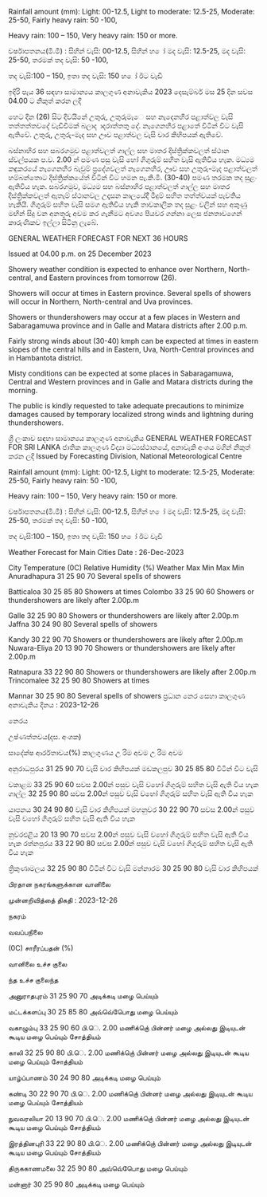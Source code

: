 Rainfall amount (mm): Light: 00-12.5, Light to moderate: 12.5-25, Moderate: 25-50, Fairly heavy rain: 50 -100,

Heavy rain: 100 – 150, Very heavy rain: 150 or more.

වර්ෂාපතනය(මි.මී) : සිහින් වැසි: 00-12.5, සිහින් හ ෝ මද වැසි: 12.5-25, මද වැසි: 25-50, තරමක් තද වැසි: 50 -100,

තද වැසි:100 – 150, ඉතා තද වැසි: 150 හ ෝ ඊට වැඩි

ඉදිරි පැය 36 සඳහා සාමාන්‍යය කාලගුණ අනාවැකිය 2023 දෙසැම්බර් මස 25 දින සවස 04.00 ට නිකුත් කරන ලදි

හෙට දින (26) සිට දිවයිනේ උතුරු, උතුරුමැෙ සහ නැදෙනහිර පළාත්වල වැසි තත්තත්තවදේ වැඩිවීමක් බලාද ාදරාත්තතු දේ. නැගෙනහිර පළාතේ විටින් විට වැසි ඇතිවේ. උතුරු, උතුරු-මැද සහ ඌව පළාත්වල වැසි වාර කිහිපයක් ඇතිවේ.

බස්නාහිර සහ සබරගමුව පළාත්වලත් ගාල්ල සහ මාතර දිස්ත්‍රික්කවලත් ස්ථාන ස්වල්පයක ප.ව. 2.00 න් පමණ පසු වැසි හෝ ගිගුරුම් සහිත වැසි ඇතිවිය හැක. මධ්‍යම කඳුකරයේ නැගෙනහිර බැවුම් ප්‍රදේශවලත් නැගෙනහිර, ඌව සහ උතුරු-මැද පළාත්වලත් හම්බන්තොට දිස්ත්‍රික්කයේත් විටින් විට හමන පැ.කි.මී. (30-40) පමණ තරමක තද සුළං ඇතිවිය හැක. සබරගමුව, මධ්‍යම සහ බස්නාහිර පළාත්වලත් ගාල්ල සහ මාතර දිස්ත්‍රික්කවලත් ඇතැම් ස්ථානවල උදෑසන කාලයේදී මීදුම් සහිත තත්ත්වයක් පැවතිය හැකියි. ගිගුරුම් සහිත වැසි සමග ඇතිවිය හැකි තාවකාලික තද සුළං වලින් සහ අකුණු මඟින් සිදු වන අනතුරු අවම කර ගැනීමට අවශ්‍ය පියවර ගන්නා ලෙස ජනතාවගෙන් කාරුණිකව ඉල්ලා සිටිනු ලැබේ.

GENERAL WEATHER FORECAST FOR NEXT 36 HOURS

Issued at 04.00 p.m. on 25 December 2023

Showery weather condition is expected to enhance over Northern, North-central, and Eastern provinces from tomorrow (26).

Showers will occur at times in Eastern province. Several spells of showers will occur in Northern, North-central and Uva provinces.

Showers or thundershowers may occur at a few places in Western and Sabaragamuwa province and in Galle and Matara districts after 2.00 p.m.

Fairly strong winds about (30-40) kmph can be expected at times in eastern slopes of the central hills and in Eastern, Uva, North-Central provinces and in Hambantota district.

Misty conditions can be expected at some places in Sabaragamuwa, Central and Western provinces and in Galle and Matara districts during the morning.

The public is kindly requested to take adequate precautions to minimize damages caused by temporary localized strong winds and lightning during thundershowers.

ශ්‍රී ලංකාව සඳහා සාමාන්‍යය කාලගුණ අනාවැකිය GENERAL WEATHER FORECAST FOR SRI LANKA ජාතික කාලගුණ විද්‍යා මධ්‍යස්ථානයේ, අනාවැකි අංශය මගින් නිකුත් කරන ලදි Issued by Forecasting Division, National Meteorological Centre

Rainfall amount (mm): Light: 00-12.5, Light to moderate: 12.5-25, Moderate: 25-50, Fairly heavy rain: 50 -100,

Heavy rain: 100 – 150, Very heavy rain: 150 or more.

වර්ෂාපතනය(මි.මී) : සිහින් වැසි: 00-12.5, සිහින් හ ෝ මද වැසි: 12.5-25, මද වැසි: 25-50, තරමක් තද වැසි: 50 -100,

තද වැසි:100 – 150, ඉතා තද වැසි: 150 හ ෝ ඊට වැඩි

Weather Forecast for Main Cities Date : 26-Dec-2023

City Temperature (0C) Relative Humidity (%) Weather Max Min Max Min Anuradhapura 31 25 90 70 Several spells of showers

Batticaloa 30 25 85 80 Showers at times Colombo 33 25 90 60 Showers or thundershowers are likely after 2.00p.m

Galle 32 25 90 80 Showers or thundershowers are likely after 2.00p.m Jaffna 30 24 90 80 Several spells of showers

Kandy 30 22 90 70 Showers or thundershowers are likely after 2.00p.m Nuwara-Eliya 20 13 90 70 Showers or thundershowers are likely after 2.00p.m

Ratnapura 33 22 90 80 Showers or thundershowers are likely after 2.00p.m Trincomalee 32 25 90 80 Showers at times

Mannar 30 25 90 80 Several spells of showers ප්‍රධාන නෙර සෙහා කාලගුණ අනාවැකිය දිනය : 2023-12-26

නෙරය

උෂ්ණත්තවය(දස. අංශක)

සාදේක්ෂ ආර්රතාවය(%) කාලගුණය උ රිම අවම උ රිම අවම

අනුරාධපුරය 31 25 90 70 වැසි වාර කිහිපයක් මඩකලපුව 30 25 85 80 විටින් විට වැසි

වකාළඹ 33 25 90 60 සවස 2.00න් පසුව වැසි වහෝ ගිගුරුම් සහිත වැසි ඇති විය හැක ගාල්ල 32 25 90 80 සවස 2.00න් පසුව වැසි වහෝ ගිගුරුම් සහිත වැසි ඇති විය හැක

යාපනය 30 24 90 80 වැසි වාර කිහිපයක් මහනුවර 30 22 90 70 සවස 2.00න් පසුව වැසි වහෝ ගිගුරුම් සහිත වැසි ඇති විය හැක

නුවරඑළිය 20 13 90 70 සවස 2.00න් පසුව වැසි වහෝ ගිගුරුම් සහිත වැසි ඇති විය හැක රත්නපුරය 33 22 90 80 සවස 2.00න් පසුව වැසි වහෝ ගිගුරුම් සහිත වැසි ඇති විය හැක

ත්‍රිකුණාමලය 32 25 90 80 විටින් විට වැසි මන්නාරම 30 25 90 80 වැසි වාර කිහිපයක්

பிரதான நகரங்களுக்கான வானிலை

முன்னறிவித்தை் திகதி : 2023-12-26

நகரம்

வவப்பநிலை

(0C) சாரீரப்பதன் (%)

வானிலை உச்ச குலை

ந்த உச்ச குலைந்த

அனுராதபுரம் 31 25 90 70 அடிக்கடி மழை பெய்யும்

மட்டக்களப்பு 30 25 85 80 அவ்வெ்பெோது மழை பெய்யும்

வகாழும்பு 33 25 90 60 பி.ெ. 2.00 மணிக்குெ் பின்னர் மழை அல்லது இடியுடன் கூடிய மழை பெய்யும் சோத்தியம்

காலி 32 25 90 80 பி.ெ. 2.00 மணிக்குெ் பின்னர் மழை அல்லது இடியுடன் கூடிய மழை பெய்யும் சோத்தியம்

யாழ்ப்பாணம் 30 24 90 80 அடிக்கடி மழை பெய்யும்

கண்டி 30 22 90 70 பி.ெ. 2.00 மணிக்குெ் பின்னர் மழை அல்லது இடியுடன் கூடிய மழை பெய்யும் சோத்தியம்

நுவவரலியா 20 13 90 70 பி.ெ. 2.00 மணிக்குெ் பின்னர் மழை அல்லது இடியுடன் கூடிய மழை பெய்யும் சோத்தியம்

இரத்தினபுரி 33 22 90 80 பி.ெ. 2.00 மணிக்குெ் பின்னர் மழை அல்லது இடியுடன் கூடிய மழை பெய்யும் சோத்தியம்

திருககாணமலை 32 25 90 80 அவ்வெ்பெோது மழை பெய்யும்

மன்னார் 30 25 90 80 அடிக்கடி மழை பெய்யும்